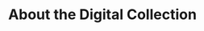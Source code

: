 ---
title: About the Digital Collection
layout: about
permalink: /about-collection.html
# include CollectionBuilder info at bottom
credits: true
# Edit the markdown on in this file to describe your collection
# Look in _includes/feature for options to easily add features to the page
---